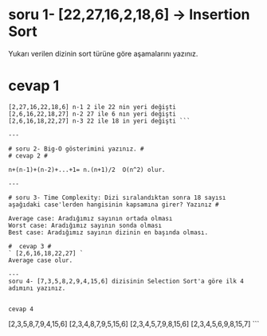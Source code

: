 # soru 1- [22,27,16,2,18,6] -> Insertion Sort # 

Yukarı verilen dizinin sort türüne göre aşamalarını yazınız.

# cevap 1 # 
```  [22,27,16,2,18,6] n 
[2,27,16,22,18,6] n-1 2 ile 22 nin yeri değişti
[2,6,16,22,18,27] n-2 27 ile 6 nın yeri değişti
[2,6,16,18,22,27] n-3 22 ile 18 in yeri değişti ``` 

---

# soru 2- Big-O gösterimini yazınız. # 
# cevap 2 # 

n+(n-1)+(n-2)+...+1= n.(n+1)/2  O(n^2) olur.

---

# soru 3- Time Complexity: Dizi sıralandıktan sonra 18 sayısı aşağıdaki case'lerden hangisinin kapsamına girer? Yazınız # 

Average case: Aradığımız sayının ortada olması
Worst case: Aradığımız sayının sonda olması
Best case: Aradığımız sayının dizinin en başında olması.

#  cevap 3 # 
` [2,6,16,18,22,27] ` 
Average case olur.

---
soru 4- [7,3,5,8,2,9,4,15,6] dizisinin Selection Sort'a göre ilk 4 adımını yazınız.


cevap 4 

```  
[2,3,5,8,7,9,4,15,6]
[2,3,4,8,7,9,5,15,6]
[2,3,4,5,7,9,8,15,6]
[2,3,4,5,6,9,8,15,7] ``` 
